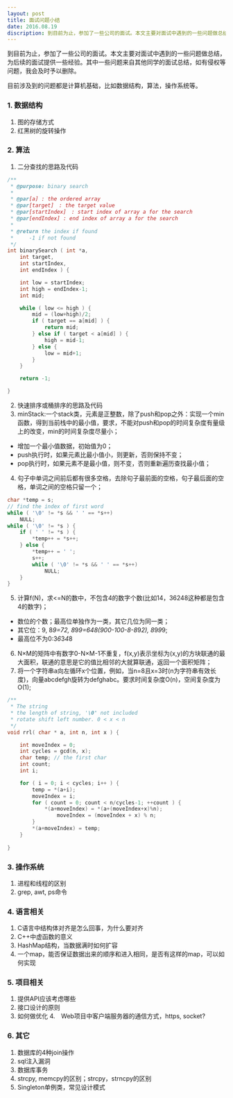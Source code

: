 ```yaml
---
layout: post
title: 面试问题小结
date: 2016.08.19
discription: 到目前为止，参加了一些公司的面试。本文主要对面试中遇到的一些问题做总结，为后续的面试提供一些经验...
---
```


到目前为止，参加了一些公司的面试。本文主要对面试中遇到的一些问题做总结，为后续的面试提供一些经验。其中一些问题来自其他同学的面试总结，如有侵权等问题，我会及时予以删除。

目前涉及到的问题都是计算机基础，比如数据结构，算法，操作系统等。

### 1. 数据结构
1. 图的存储方式
2. 红黑树的旋转操作

### 2. 算法
1. 二分查找的思路及代码

```C
/**
 * @purpose: binary search
 *
 * @par[a] : the ordered array
 * @par[target]　: the target value
 * @par[startIndex]　: start index of array a for the search
 * @par[endIndex] : end index of array a for the search
 *
 * @return the index if found
 *	   -1 if not found
 */
int binarySearch ( int *a, 
	int target, 
	int startIndex, 
	int endIndex ) {

	int low = startIndex;
	int high = endIndex-1;
	int mid;

	while ( low <= high ) {
		mid = (low+high)/2;
		if ( target == a[mid] ) { 
			return mid; 
		} else if ( target < a[mid] ) {
			high = mid-1;
		} else {
			low = mid+1;
		}
	}

	return -1;

}
```
2. 快速排序或桶排序的思路及代码
3. minStack:一个stack类，元素是正整数，除了push和pop之外：实现一个min函数，得到当前栈中的最小值，要求，不能对push和pop的时间复杂度有量级上的改变，min的时间复杂度尽量小；
  + 增加一个最小值数据，初始值为0；
  + push执行时，如果元素比最小值小，则更新，否则保持不变；
  + pop执行时，如果元素不是最小值，则不变，否则重新遍历查找最小值；
4. 句子中单词之间前后都有很多空格，去除句子最前面的空格，句子最后面的空格，单词之间的空格只留一个；

```C
char *temp = s;
// find the index of first word
while ( '\0' != *s && ' ' == *s++)
	NULL;
while ( '\0' != *s ) {
	if ( ' ' != *s ) {
		*temp++ = *s++;
	} else {
		*temp++ = ' ';
		s++;
		while ( '\0' != *s && ' ' == *s++)
			NULL;
	}
}
```

5. 计算f(N)，求<=N的数中，不包含4的数字个数(比如14，36248这种都是包含4的数字)；
  + 数位的个数；最高位单独作为一类，其它几位为同一类；
  + 其它位：9, 8*9=72, 8*9*9=648(900-100-8-8*9*2), 8*9*9*9;
  + 最高位不为0:3*6*3*4*8
6. N×M的矩阵中有数字0-N×M-1不重复，f(x,y)表示坐标为(x,y)的方块联通的最大面积，联通的意思是它的值比相邻的大就算联通，返回一个面积矩阵；
7. 将一个字符串a向左循环x个位置，例如，当n=8且x=3时(n为字符串有效长度)，向量abcdefgh旋转为defghabc。要求时间复杂度O(n)，空间复杂度为O(1);

```C
/**
 * The string
 * the length of string, '\0' not included
 * rotate shift left number. 0 < x < n
 */
void rrl( char * a, int n, int x ) {

	int moveIndex = 0;
	int cycles = gcd(n, x);
	char temp; // the first char
	int count;
	int i;

	for ( i = 0; i < cycles; i++ ) {
		temp = *(a+i);
		moveIndex = i;
		for ( count = 0; count < n/cycles-1; ++count ) {
			*(a+moveIndex) = *(a+(moveIndex+x)%n);
		    	moveIndex = (moveIndex + x) % n;
		}
		*(a+moveIndex) = temp;
	}
	
}
```

### 3. 操作系统
1. 进程和线程的区别
2. grep, awt, ps命令

### 4. 语言相关
1. C语言中结构体对齐是怎么回事，为什么要对齐
2. C++中虚函数的意义
3. HashMap结构，当数据满时如何扩容
4. 一个map，能否保证数据出来的顺序和进入相同，是否有这样的map，可以如何实现


### 5. 项目相关
1. 提供API应该考虑哪些
2. 接口设计的原则
3. 如何做优化
4.　Web项目中客户端服务器的通信方式，https, socket?

### 6. 其它
1. 数据库的4种join操作
2. sql注入漏洞
3. 数据库事务
4. strcpy, memcpy的区别；strcpy，strncpy的区别
6. Singleton单例类，常见设计模式

